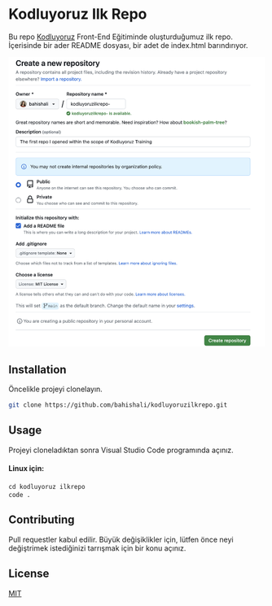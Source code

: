 # **Kodluyoruz Ilk Repo**

Bu repo [Kodluyoruz](https://kodluyoruz.org/) Front-End Eğitiminde oluşturduğumuz ilk repo. İçerisinde bir ader README dosyası, bir adet de index.html barındırıyor.

![Kodluyoruz](./images/createnewrepository.png)

## **Installation**

Öncelikle projeyi clonelayın.

```bash 
git clone https://github.com/bahishali/kodluyoruzilkrepo.git
```

## **Usage**

Projeyi cloneladıktan sonra Visual Studio Code programında açınız.

#### Linux için:

```linux
cd kodluyoruz ilkrepo
code .
```

## **Contributing**

Pull requestler kabul edilir. Büyük değişiklikler için, lütfen önce neyi değiştrimek istediğinizi tarrışmak için bir konu açınız.


## **License**

[MIT](https://choosealicense.com/licenses/mit/)


